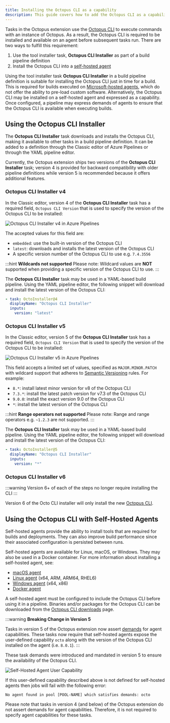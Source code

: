 ```yaml
---
title: Installing the Octopus CLI as a capability
description: This guide covers how to add the Octopus CLI as a capability to your Azure DevOps custom build agents.
---
```


Tasks in the Octopus extension use the [Octopus CLI](/docs/octopus-rest-api/octopus-cli/index.md) to execute commands with an instance of Octopus. As a result, the Octopus CLI is required to be installed and available on an agent before subsequent tasks run. There are two ways to fulfill this requirement:

1. Use the tool installer task, **Octopus CLI Installer** as part of a build pipeline definition
2. Install the Octopus CLI into a [self-hosted agent](https://docs.microsoft.com/en-us/azure/devops/pipelines/agents/agents#install)

Using the tool installer task **Octopus CLI Installer** in a build pipeline definition is suitable for installing the Octopus CLI just in time for a build. This is required for builds executed on [Microsoft-hosted agents](https://docs.microsoft.com/en-us/azure/devops/pipelines/agents/hosted), which do not offer the ability to pre-load custom software. Alternatively, the Octopus CLI may be installed on a self-hosted agent and expressed as a capability. Once configured, a pipeline may express demands of agents to ensure that the Octopus CLI is available when executing builds.

## Using the Octopus CLI Installer

The **Octopus CLI Installer** task downloads and installs the Octopus CLI, making it available to other tasks in a build pipeline definition. It can be added to a definition through the Classic editor of Azure Pipelines or through the YAML pipeline editor.

Currently, the Octopus extension ships two versions of the **Octopus CLI Installer** task; version 4 is provided for backward compatibility with older pipeline definitions while version 5 is recommended because it offers additional features.

### Octopus CLI Installer v4

In the Classic editor, version 4 of the **Octopus CLI Installer** task has a required field, `Octopus CLI Version` that is used to specify the version of the Octopus CLI to be installed:

![Octopus CLI Installer v4 in Azure Pipelines](images/octopus-cli-installer-v4.png)

The accepted values for this field are:

- `embedded`: use the built-in version of the Octopus CLI
- `latest`: downloads and installs the latest version of the Octopus CLI
- A specific version number of the Octopus CLI to use e.g. `7.4.3556`

:::hint
**Wildcards not supported**
Please note: Wildcard values are **NOT** supported when providing a specific version of the Octopus CLI to use.
:::

The **Octopus CLI Installer** task may be used in a YAML-based build pipeline. Using the YAML pipeline editor, the following snippet will download and install the latest version of the Octopus CLI:

```yaml
- task: OctoInstaller@4
  displayName: "Octopus CLI Installer"
  inputs:
    version: "latest"
```

### Octopus CLI Installer v5

In the Classic editor, version 5 of the **Octopus CLI Installer** task has a required field, `Octopus CLI Version` that is used to specify the version of the Octopus CLI to be installed:

![Octopus CLI Installer v5 in Azure Pipelines](images/octopus-cli-installer-v5.png)

This field accepts a limited set of values, specified as `MAJOR.MINOR.PATCH` with wildcard support that adheres to [Semantic Versioning](https://semver.org/) rules. For example:

- `8.*`: install latest minor version for v8 of the Octopus CLI
- `7.3.*`: install the latest patch version for v7.3 of the Octopus CLI
- `9.0.0`: install the exact version 9.0 of the Octopus CLI
- `*`: install the latest version of the Octopus CLI

:::hint
**Range operators not supported**
Please note: Range and range operators e.g. `~1.2.3` are not supported.
:::

The **Octopus CLI Installer** task may be used in a YAML-based build pipeline. Using the YAML pipeline editor, the following snippet will download and install the latest version of the Octopus CLI:

```yaml
- task: OctoInstaller@5
  displayName: "Octopus CLI Installer"
  inputs:
    version: "*"
```

### Octopus CLI Installer v6

:::warning
Version 6+ of each of the steps no longer require installing the CLI
:::

Version 6 of the Octo CLI installer will only install the new [Octopus CLI](https://github.com/OctopusDeploy/cli).

## Using the Octopus CLI with Self-Hosted Agents

Self-hosted agents provide the ability to install tools that are required for builds and deployments. They can also improve build performance since their associated configuration is persisted between runs.

Self-hosted agents are available for Linux, macOS, or Windows. They may also be used in a Docker container. For more information about installing a self-hosted agent, see:

- [macOS agent](https://docs.microsoft.com/en-us/azure/devops/pipelines/agents/v2-osx)
- [Linux agent](https://docs.microsoft.com/en-us/azure/devops/pipelines/agents/v2-linux) (x64, ARM, ARM64, RHEL6)
- [Windows agent](https://docs.microsoft.com/en-us/azure/devops/pipelines/agents/v2-windows) (x64, x86)
- [Docker agent](https://docs.microsoft.com/en-us/azure/devops/pipelines/agents/docker)

A self-hosted agent must be configured to include the Octopus CLI before using it in a pipeline. Binaries and/or packages for the Octopus CLI can be downloaded from the [Octopus CLI downloads](https://octopus.com/downloads/octopuscli) page.

:::warning
**Breaking Change in Version 5**

Tasks in version 5 of the Octopus extension now assert [demands](https://docs.microsoft.com/en-us/azure/devops/pipelines/process/demands) for agent capabilities. These tasks now require that self-hosted agents expose the user-defined capability `octo` along with the version of the Octopus CLI installed on the agent (i.e. `8.0.1`).
:::

These task demands were introduced and mandated in version 5 to ensure the availability of the Octopus CLI.

![Self-Hosted Agent User Capability](images/self-hosted-agent-user-capability.png)

If this user-defined capability described above is not defined for self-hosted agents then jobs will fail with the following error:

```text
No agent found in pool [POOL-NAME] which satisfies demands: octo
```

Please note that tasks in version 4 (and below) of the Octopus extension do not assert demands for agent capabilities. Therefore, it is not required to specify agent capabilities for these tasks.
